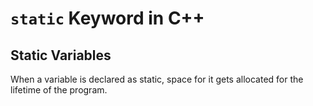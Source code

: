 # `static` Keyword in C++

## Static Variables

When a variable is declared as static, space for it gets allocated for the lifetime of the program.
